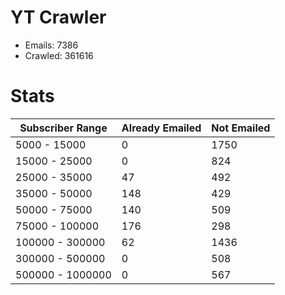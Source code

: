 # YT Crawler
- Emails: 7386
- Crawled: 361616

# Stats
| Subscriber Range  | Already Emailed | Not Emailed |
|-------|-------|-------|
| 5000 - 15000 | 0 | 1750 |
| 15000 - 25000 | 0 | 824 |
| 25000 - 35000 | 47 | 492 |
| 35000 - 50000 | 148 | 429 |
| 50000 - 75000 | 140 | 509 |
| 75000 - 100000 | 176 | 298 |
| 100000 - 300000 | 62 | 1436 |
| 300000 - 500000 | 0 | 508 |
| 500000 - 1000000 | 0 | 567 |
